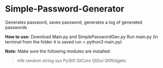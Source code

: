 # Simple-Password-Generator
Generates password, saves password, generates a log of generated passwords

**How to use:**
Download Main.py and SimplePasswordGen.py
Run main.py (in terminal from the folder it is saved run > python3 main.py)

**Note:**
Make sure the following modules are installed:
> nltk
> random
> string
> sys
> PyQt5
> QtCore
> QtGui
> QtWidgets
